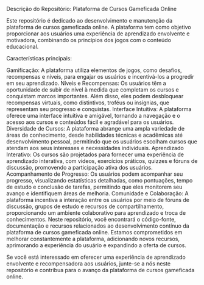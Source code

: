 Descrição do Repositório: Plataforma de Cursos Gameficada Online

Este repositório é dedicado ao desenvolvimento e manutenção da plataforma de cursos gameficada online. A plataforma tem como objetivo proporcionar aos usuários uma experiência de aprendizado envolvente e motivadora, combinando os princípios dos jogos com o conteúdo educacional.

Características principais:

Gamificação: A plataforma utiliza elementos de jogos, como desafios, recompensas e níveis, para engajar os usuários e incentivá-los a progredir em seu aprendizado.
Níveis e Recompensas: Os usuários têm a oportunidade de subir de nível à medida que completam os cursos e conquistam marcos importantes. Além disso, eles podem desbloquear recompensas virtuais, como distintivos, troféus ou insígnias, que representam seu progresso e conquistas.
Interface Intuitiva: A plataforma oferece uma interface intuitiva e amigável, tornando a navegação e o acesso aos cursos e conteúdos fácil e agradável para os usuários.
Diversidade de Cursos: A plataforma abrange uma ampla variedade de áreas de conhecimento, desde habilidades técnicas e acadêmicas até desenvolvimento pessoal, permitindo que os usuários escolham cursos que atendam aos seus interesses e necessidades individuais.
Aprendizado Interativo: Os cursos são projetados para fornecer uma experiência de aprendizado interativa, com vídeos, exercícios práticos, quizzes e fóruns de discussão, promovendo a participação ativa dos usuários.
Acompanhamento de Progresso: Os usuários podem acompanhar seu progresso, visualizando estatísticas detalhadas, como pontuações, tempo de estudo e conclusão de tarefas, permitindo que eles monitorem seu avanço e identifiquem áreas de melhoria.
Comunidade e Colaboração: A plataforma incentiva a interação entre os usuários por meio de fóruns de discussão, grupos de estudo e recursos de compartilhamento, proporcionando um ambiente colaborativo para aprendizado e troca de conhecimentos.
Neste repositório, você encontrará o código-fonte, documentação e recursos relacionados ao desenvolvimento contínuo da plataforma de cursos gameficada online. Estamos comprometidos em melhorar constantemente a plataforma, adicionando novos recursos, aprimorando a experiência do usuário e expandindo a oferta de cursos.

Se você está interessado em oferecer uma experiência de aprendizado envolvente e recompensadora aos usuários, junte-se a nós neste repositório e contribua para o avanço da plataforma de cursos gameficada online.
